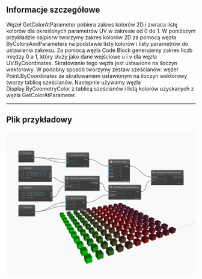 ## Informacje szczegółowe
Węzeł GetColorAtParameter pobiera zakres kolorów 2D i zwraca listę kolorów dla określonych parametrów UV w zakresie od 0 do 1. W poniższym przykładzie najpierw tworzymy zakres kolorów 2D za pomocą węzła ByColorsAndParameters na podstawie listy kolorów i listy parametrów do ustawienia zakresu. Za pomocą węzła Code Block generujemy zakres liczb między 0 a 1, który służy jako dane wejściowe u i v dla węzła UV.ByCoordinates. Skratowanie tego węzła jest ustawione na iloczyn wektorowy. W podobny sposób tworzymy zestaw sześcianów: węzeł Point.ByCoordinates ze skratowaniem ustawionym na iloczyn wektorowy tworzy tablicę sześcianów. Następnie używamy węzła Display.ByGeometryColor z tablicą sześcianów i listą kolorów uzyskanych z węzła GetColorAtParameter.
___
## Plik przykładowy

![GetColorAtParameter](./DSCore.ColorRange.GetColorAtParameter_img.jpg)

